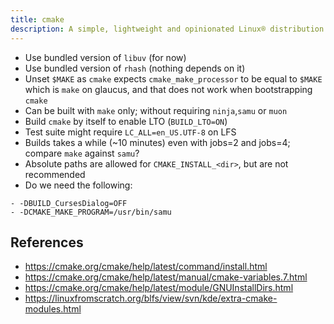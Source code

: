 ```yaml
---
title: cmake
description: A simple, lightweight and opinionated Linux® distribution based on musl libc and toybox
---
```


- Use bundled version of `libuv` (for now)
- Use bundled version of `rhash` (nothing depends on it)
- Unset `$MAKE` as `cmake` expects `cmake_make_processor` to be equal to `$MAKE` which is `make` on glaucus, and that does not work when bootstrapping `cmake`
- Can be built with `make` only; without requiring `ninja`,`samu` or `muon`
- Build `cmake` by itself to enable LTO (`BUILD_LTO=ON`)
- Test suite might require `LC_ALL=en_US.UTF-8` on LFS
- Builds takes a while (~10 minutes) even with jobs=2 and jobs=4; compare `make` against `samu`?
- Absolute paths are allowed for `CMAKE_INSTALL_<dir>`, but are not recommended
- Do we need the following:
```
- -DBUILD_CursesDialog=OFF
- -DCMAKE_MAKE_PROGRAM=/usr/bin/samu
```

## References
- https://cmake.org/cmake/help/latest/command/install.html
- https://cmake.org/cmake/help/latest/manual/cmake-variables.7.html
- https://cmake.org/cmake/help/latest/module/GNUInstallDirs.html
- https://linuxfromscratch.org/blfs/view/svn/kde/extra-cmake-modules.html

